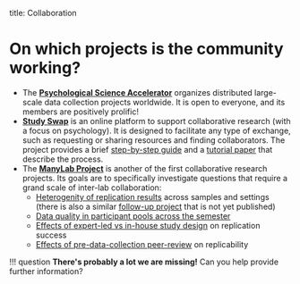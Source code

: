 title: Collaboration

# On which projects is the community working?

* The [**Psychological Science Accelerator**](https://psysciacc.org/) organizes distributed large-scale data collection projects worldwide. It is open to everyone, and its members are positively prolific!
* [**Study Swap**](https://osf.io/9aj5g/) is an online platform to support collaborative research (with a focus on psychology). It is designed to facilitate any type of exchange, such as requesting or sharing resources and finding collaborators. The project provides a brief [step-by-step guide](https://twitter.com/Study_Swap/status/1016501689959047168) and a [tutorial paper](https://psyarxiv.com/wqhbj/) that describe the process.
* The [**ManyLab Project**](https://osf.io/89vqh/) is another of the first collaborative research projects. Its goals are to specifically investigate questions that require a grand scale of inter-lab collaboration:
    * [Heterogenity of replication results](https://osf.io/ebmf8/) across samples and settings (there is also a similar [follow-up project](https://osf.io/8cd4r/) that is not yet published)
    * [Data quality in participant pools across the semester](https://osf.io/csygd/)
    * [Effects of expert-led vs in-house study design](https://osf.io/8ccnw/) on replication success
    * [Effects of pre-data-collection peer-review](https://osf.io/7a6rd/) on replicability

!!! question
    **There's probably a lot we are missing!** Can you help provide further information?
